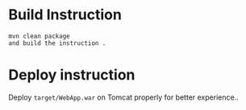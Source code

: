 

# Build Instruction


```
mvn clean package
and build the instruction .
```

# Deploy instruction

Deploy ```target/WebApp.war``` on Tomcat properly for better experience..

